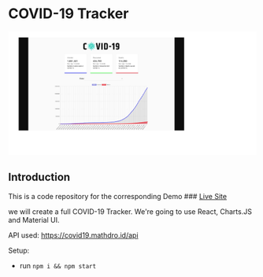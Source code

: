 # COVID-19 Tracker



<img src='./CovidTracker.jpg' alt='COVID-19 Tracker' >

## Introduction

This is a code repository for the corresponding Demo ### [Live Site](https://6047e7f06e0edd008ce642d3--stoic-hermann-1713d9.netlify.app/)

 we will create a full COVID-19 Tracker. We're going to use React,
Charts.JS and Material UI.



API used: https://covid19.mathdro.id/api

Setup:

- run `npm i && npm start`
